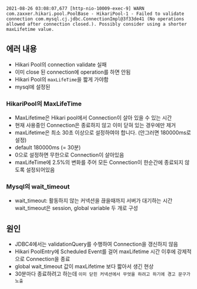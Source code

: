```
2021-08-26 03:08:07,677 [http-nio-10009-exec-9] WARN  com.zaxxer.hikari.pool.PoolBase - HikariPool-1 - Failed to validate connection com.mysql.cj.jdbc.ConnectionImpl@3f33de41 (No operations allowed after connection closed.). Possibly consider using a shorter maxLifetime value.
```
## 에러 내용
- Hikari Pool의 connection validate 실패
- 이미 close 된 connection에 operation를 하면 안됨
- Hikari Pool의 `maxLifeTime`을 짧게 가야함
- mysql에 설정된

### HikariPool의 MaxLifeTime
- MaxLifetime은 Hikari pool에서 Connection이 살아 있을 수 있는 시간
- 현재 사용중인 Connection은 종료하지 않고 이미 닫혀 있는 경우에만 제거
- maxLifetime은 최소 30초 이상으로 설정하여야 합니다. (안그러면 180000ms로 설정)
- default 180000ms (= 30분)
- 0으로 설정하면 무한으로 Connection이 살아있음
- maxLifeTime에 2.5%의 변화를 주어 모든 Connection이 한순간에 종료되지 않도록 설정되어있음

### Mysql의 wait_timeout
- wait_timeout: 활동하지 않는 커넥션을 끊을때까지 서버가 대기하는 시간
wait_timeout은 session, global variable 두 개로 구성

## 원인
- JDBC4에서는 validationQuery를 수행하여 Connection을 갱신하지 않음
- Hikari PoolEntry에 Scheduled Event를 걸어 maxLifetime 시간 이후에 강제적으로 Connection을 종료
- global wait_timeout 값이 maxLifetime 보다 짧아서 생긴 현상
- 30분마다 종료하려고 하는데 `이미 닫힌 커넥션에서 무엇을 하려고 하기에 경고 문구가 노출`
